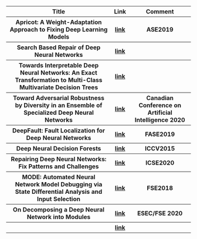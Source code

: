 <head>
  <meta charset="utf-8">

  <meta name="description" content="DNN Repair Related Work">
  <meta name="author" content="SitePoint">

  <link rel="stylesheet" href="css/styles.css?v=1.0">

  <!--[if lt IE 9]>
    <script src="https://cdnjs.cloudflare.com/ajax/libs/html5shiv/3.7.3/html5shiv.js"></script>
  <![endif]-->
</head>

<body>


<table class="tg">

  <tr>
    <th class="tg-yw4l"> Title </th>
    <th> Link </th>    
    <th class="tg-yw4l"> Comment </th>
  </tr>

  <tr>
    <th class="tg-yw4l"> Apricot: A Weight-Adaptation Approach to Fixing Deep Learning Models </th>
    <th> <a href="https://dl.acm.org/doi/pdf/10.1109/ASE.2019.00043">link</a> </th>    
    <th class="tg-yw4l">  ASE2019 </th>   
  </tr>

  <tr>
    <th class="tg-yw4l"> Search Based Repair of Deep Neural Networks </th>
    <th> <a href="https://arxiv.org/abs/1912.12463">link</a> </th>    
    <th class="tg-yw4l">   </th>   
  </tr>

  <tr>
    <th class="tg-yw4l"> Towards Interpretable Deep Neural Networks: An Exact Transformation to Multi-Class Multivariate Decision Trees </th>
    <th> <a href="https://arxiv.org/abs/2003.04675">link</a> </th>    
    <th class="tg-yw4l">   </th>   
  </tr>

  <tr>
    <th class="tg-yw4l"> Toward Adversarial Robustness by Diversity in an Ensemble of Specialized Deep Neural Networks </th>
    <th> <a href="https://arxiv.org/abs/2005.08321">link</a> </th>    
    <th class="tg-yw4l">   Canadian Conference on Artificial Intelligence 2020 </th>   
  </tr>

  <tr>
    <th class="tg-yw4l"> DeepFault: Fault Localization for Deep Neural Networks </th>
    <th> <a href="https://link.springer.com/chapter/10.1007/978-3-030-16722-6_10">link</a> </th>    
    <th class="tg-yw4l"> FASE2019 </th>   
  </tr>

  <tr>
    <th class="tg-yw4l"> Deep Neural Decision Forests </th>
    <th> <a href="https://www.cv-foundation.org/openaccess/content_iccv_2015/papers/Kontschieder_Deep_Neural_Decision_ICCV_2015_paper.pdf">link</a> </th>    
    <th class="tg-yw4l"> ICCV2015  </th>   
  </tr>

  <tr>
    <th class="tg-yw4l"> Repairing Deep Neural Networks: Fix Patterns and Challenges </th>
    <th> <a href="http://design.cs.iastate.edu/papers/ICSE-20a/bugrepair.pdf">link</a> </th>    
    <th class="tg-yw4l"> ICSE2020  </th>   
  </tr>


  <tr>
    <th class="tg-yw4l">  MODE: Automated Neural Network Model Debugging via State Differential Analysis and Input Selection </th>
    <th> <a href="https://www.cs.rutgers.edu/~sm2283/papers/FSE18.pdf">link</a> </th>    
    <th class="tg-yw4l"> FSE2018  </th>   
  </tr>

  <tr>
    <th class="tg-yw4l"> On Decomposing a Deep Neural Network into Modules </th>
    <th> <a href="https://lab-design.github.io/papers/ESEC-FSE-20b/modularity.pdf">link</a> </th>    
    <th class="tg-yw4l"> ESEC/FSE 2020  </th>   
  </tr>

  <tr>
    <th class="tg-yw4l">  </th>
    <th> <a href="">link</a> </th>    
    <th class="tg-yw4l">   </th>   
  </tr>

</table>


</body>
</html>
